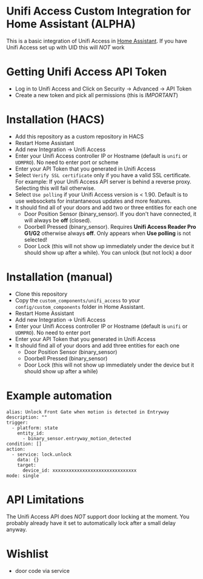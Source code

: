 # Unifi Access Custom Integration for Home Assistant (ALPHA)

This is a basic integration of Unifi Access in [Home Assistant](https://homeassistant.io). If you have Unifi Access set up with UID this will *NOT* work

# Getting Unifi Access API Token
- Log in to Unifi Access and Click on Security -> Advanced -> API Token
- Create a new token and pick all permissions (this is *IMPORTANT*)

# Installation (HACS)
- Add this repository as a custom repository in HACS
- Restart Home Assistant
- Add new Integration -> Unifi Access
- Enter your Unifi Access controller IP or Hostname (default is `unifi` or `UDMPRO`). No need to enter port or scheme
- Enter your API Token that you generated in Unifi Access
- Select `Verify SSL certificate` only if you have a valid SSL certificate. For example: If your Unifi Access API server is behind a reverse proxy. Selecting this will fail otherwise.
- Select `Use polling` if your Unifi Access version is < 1.90. Default is to use websockets for instantaneous updates and more features.
- It should find all of your doors and add two or three entities for each one
    - Door Position Sensor (binary_sensor). If you don't have connected, it will always be **off** (closed).
    - Doorbell Pressed (binary_sensor). Requires **Unifi Access Reader Pro G1/G2** otherwise always **off**. Only appears when **Use polling** is not selected!
    - Door Lock (this will not show up immediately under the device but it should show up after a while). You can unlock (but not lock) a door


# Installation (manual)
- Clone this repository
- Copy the `custom_components/unifi_access` to your `config/custom_components` folder in Home Assistant.
- Restart Home Assistant
- Add new Integration -> Unifi Access
- Enter your Unifi Access controller IP or Hostname (default is `unifi` or `UDMPRO`). No need to enter port
- Enter your API Token that you generated in Unifi Access
- It should find all of your doors and add three entities for each one
    - Door Position Sensor (binary_sensor)
    - Doorbell Pressed (binary_sensor)
    - Door Lock (this will not show up immediately under the device but it should show up after a while)

# Example automation

```
alias: Unlock Front Gate when motion is detected in Entryway
description: ""
trigger:
  - platform: state
    entity_id:
      - binary_sensor.entryway_motion_detected
condition: []
action:
  - service: lock.unlock
    data: {}
    target:
      device_id: xxxxxxxxxxxxxxxxxxxxxxxxxxxxxxx
mode: single
```
# API Limitations
The Unifi Access API does *NOT* support door locking at the moment. You probably already have it set to automatically lock after a small delay anyway.

# Wishlist
- door code via service


